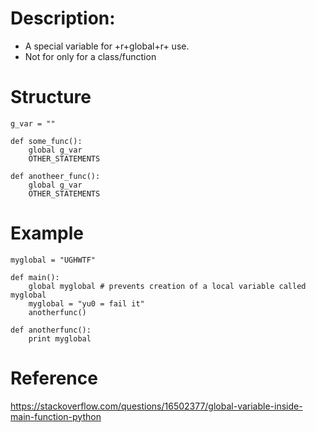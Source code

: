 # Description:
* A special variable for +r+global+r+ use.
* Not for only for a class/function

# Structure
```
g_var = ""

def some_func():
	global g_var
	OTHER_STATEMENTS

def anotheer_func():
	global g_var
	OTHER_STATEMENTS
```

# Example
```
myglobal = "UGHWTF"

def main():
    global myglobal # prevents creation of a local variable called myglobal
    myglobal = "yu0 = fail it"
    anotherfunc()

def anotherfunc():
    print myglobal
```

# Reference
https://stackoverflow.com/questions/16502377/global-variable-inside-main-function-python